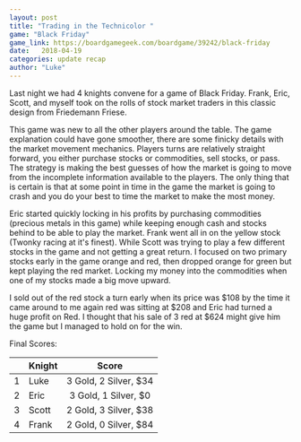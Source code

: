 ```yaml
---
layout: post
title: "Trading in the Technicolor "
game: "Black Friday"
game_link: https://boardgamegeek.com/boardgame/39242/black-friday
date:   2018-04-19
categories: update recap
author: "Luke"
---
```


Last night we had 4 knights convene for a game of Black Friday.  Frank, Eric, Scott, and myself took on the rolls of stock market traders in this classic design from Friedemann Friese.

This game was new to all the other players around the table.  The game explanation could have gone smoother, there are some finicky details with the market movement mechanics.  Players turns are relatively straight forward, you either purchase stocks or commodities, sell stocks, or pass.  The strategy is making the best guesses of how the market is going to move from the incomplete information available to the players.  The only thing that is certain is that at some point in time in the game the market is going to crash and you do your best to time the market to make the most money.

Eric started quickly locking in his profits by purchasing commodities (precious metals in this game) while keeping enough cash and stocks behind to be able to play the market.  Frank went all in on the yellow stock (Twonky racing at it's finest).  While Scott was trying to play a few different stocks in the game and not getting a great return.  I focused on two primary stocks early in the game orange and red, then dropped orange for green but kept playing the red market.  Locking my money into the commodities when one of my stocks made a big move upward.

I sold out of the red stock a turn early when its price was $108 by the time it came around to me again red was sitting at $208 and Eric had turned a huge profit on Red.  I thought that his sale of 3 red at $624 might give him the game but I managed to hold on for the win.

Final Scores:

| | Knight | Score |
| :---: | --- | :---: |
| 1 | Luke | 3 Gold, 2 Silver, $34 |
| 2 | Eric | 3 Gold, 1 Silver, $0 |
| 3 | Scott | 2 Gold, 3 Silver, $38 |
| 4 | Frank | 2 Gold, 0 Silver, $84 |